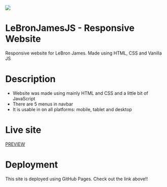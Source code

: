 ![](https://media.giphy.com/media/e2Fi4FJyAJfQygGgdD/giphy.gif)

# LeBronJamesJS - Responsive Website
Responsive website for LeBron James. Made using HTML, CSS and Vanilla JS
# Description
* Website was made using mainly HTML and CSS and a little bit of JavaScript
* There are 5 menus in navbar
* It is usable in on all platforms: mobile, tablet and desktop

# Live site
[PREVIEW](https://samedskulj.github.io/LeBronJamesJS-Responsive/)

# Deployment

This site is deployed using GitHub Pages. Check out the link above!!
